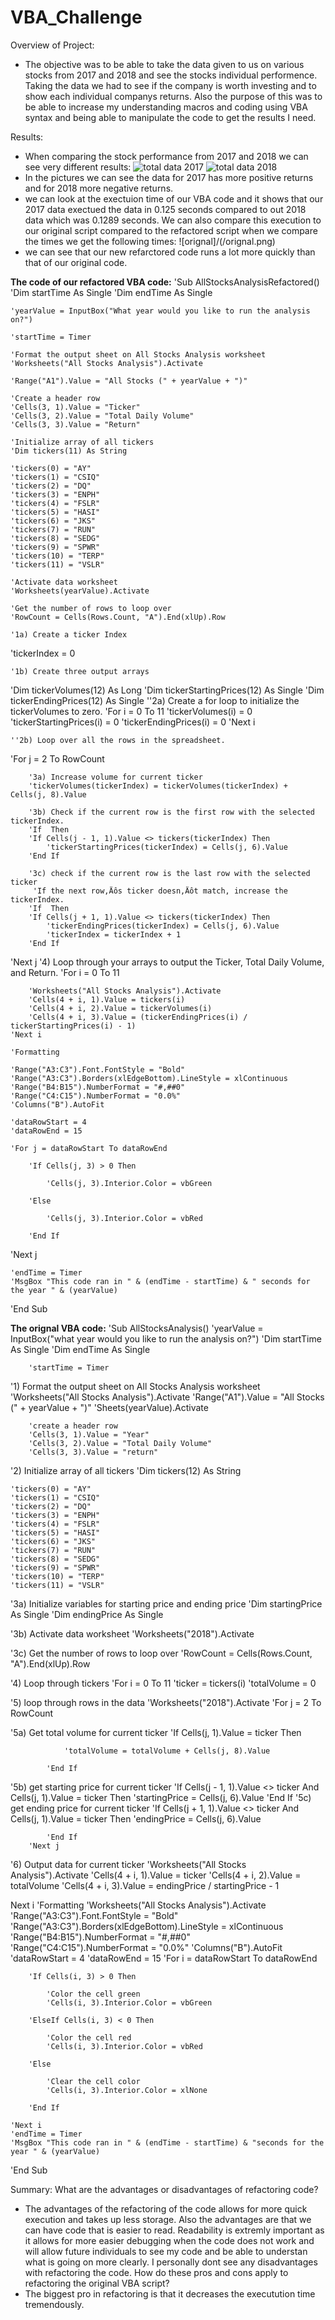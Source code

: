 # VBA_Challenge

Overview of Project:
- The objective was to be able to take the data given to us on various stocks from 2017 and 2018 and see the stocks individual performence. Taking the data we had to see if the company is worth investing and to show each individual companys returns. Also the purpose of this was to be able to increase my understanding macros and coding using VBA syntax and being able to manipulate the code to get the results I need.

Results:
- When comparing the stock performance from 2017 and 2018 we can see very different results:
![total data 2017](/total_2017.png)
![total data 2018](/total_2018.png)
- In the pictures we can see the data for 2017 has more positive returns and for 2018 more negative returns.
- we can look at the exectuion time of our VBA code and it shows that our 2017 data exectued the data in 0.125 seconds compared to out 2018 data which was 0.1289 seconds. We can also compare this execution to our original script compared to the refactored script when we compare the times we get the following times:
![orignal]/(/orignal.png)
- we can see that our new refarctored code runs a lot more quickly than that of our original code.

**The code of our refactored VBA code:**
'Sub AllStocksAnalysisRefactored()
    'Dim startTime As Single
    'Dim endTime  As Single

    'yearValue = InputBox("What year would you like to run the analysis on?")

    'startTime = Timer
    
    'Format the output sheet on All Stocks Analysis worksheet
    'Worksheets("All Stocks Analysis").Activate
    
    'Range("A1").Value = "All Stocks (" + yearValue + ")"
    
    'Create a header row
    'Cells(3, 1).Value = "Ticker"
    'Cells(3, 2).Value = "Total Daily Volume"
    'Cells(3, 3).Value = "Return"

    'Initialize array of all tickers
    'Dim tickers(11) As String
    
    'tickers(0) = "AY"
    'tickers(1) = "CSIQ"
    'tickers(2) = "DQ"
    'tickers(3) = "ENPH"
    'tickers(4) = "FSLR"
    'tickers(5) = "HASI"
    'tickers(6) = "JKS"
    'tickers(7) = "RUN"
    'tickers(8) = "SEDG"
    'tickers(9) = "SPWR"
    'tickers(10) = "TERP"
    'tickers(11) = "VSLR"
    
    'Activate data worksheet
    'Worksheets(yearValue).Activate

    'Get the number of rows to loop over
    'RowCount = Cells(Rows.Count, "A").End(xlUp).Row
    
    '1a) Create a ticker Index
'tickerIndex = 0
        
    '1b) Create three output arrays
'Dim tickerVolumes(12) As Long
'Dim tickerStartingPrices(12) As Single
'Dim tickerEndingPrices(12) As Single
    ''2a) Create a for loop to initialize the tickerVolumes to zero.
'For i = 0 To 11
    'tickerVolumes(i) = 0
    'tickerStartingPrices(i) = 0
    'tickerEndingPrices(i) = 0
'Next i

    ''2b) Loop over all the rows in the spreadsheet.
'For j = 2 To RowCount
        
        '3a) Increase volume for current ticker
        'tickerVolumes(tickerIndex) = tickerVolumes(tickerIndex) + Cells(j, 8).Value
        
        '3b) Check if the current row is the first row with the selected tickerIndex.
        'If  Then
        'If Cells(j - 1, 1).Value <> tickers(tickerIndex) Then
            'tickerStartingPrices(tickerIndex) = Cells(j, 6).Value
        'End If
        
        '3c) check if the current row is the last row with the selected ticker
         'If the next row‚Äôs ticker doesn‚Äôt match, increase the tickerIndex.
        'If  Then
        'If Cells(j + 1, 1).Value <> tickers(tickerIndex) Then
            'tickerEndingPrices(tickerIndex) = Cells(j, 6).Value
            'tickerIndex = tickerIndex + 1
        'End If
        
'Next j
    '4) Loop through your arrays to output the Ticker, Total Daily Volume, and Return.
    'For i = 0 To 11
    
        'Worksheets("All Stocks Analysis").Activate
        'Cells(4 + i, 1).Value = tickers(i)
        'Cells(4 + i, 2).Value = tickerVolumes(i)
        'Cells(4 + i, 3).Value = (tickerEndingPrices(i) / tickerStartingPrices(i) - 1)
    'Next i
    
    'Formatting

    'Range("A3:C3").Font.FontStyle = "Bold"
    'Range("A3:C3").Borders(xlEdgeBottom).LineStyle = xlContinuous
    'Range("B4:B15").NumberFormat = "#,##0"
    'Range("C4:C15").NumberFormat = "0.0%"
    'Columns("B").AutoFit

    'dataRowStart = 4
    'dataRowEnd = 15

    'For j = dataRowStart To dataRowEnd
        
        'If Cells(j, 3) > 0 Then
            
            'Cells(j, 3).Interior.Color = vbGreen
            
        'Else
        
            'Cells(j, 3).Interior.Color = vbRed
            
        'End If
        
'Next j
 
    'endTime = Timer
    'MsgBox "This code ran in " & (endTime - startTime) & " seconds for the year " & (yearValue)

'End Sub

**The orignal VBA code:**
'Sub AllStocksAnalysis()
    'yearValue = InputBox("what year would you like to run the analysis on?")
    'Dim startTime As Single
    'Dim endTime As Single
    
        'startTime = Timer
'1) Format the output sheet on All Stocks Analysis worksheet
    'Worksheets("All Stocks Analysis").Activate
        'Range("A1").Value = "All Stocks (" + yearValue + ")"
        'Sheets(yearValue).Activate
        
        'create a header row
        'Cells(3, 1).Value = "Year"
        'Cells(3, 2).Value = "Total Daily Volume"
        'Cells(3, 3).Value = "return"
        
'2) Initialize array of all tickers
   'Dim tickers(12) As String
    
    'tickers(0) = "AY"
    'tickers(1) = "CSIQ"
    'tickers(2) = "DQ"
    'tickers(3) = "ENPH"
    'tickers(4) = "FSLR"
    'tickers(5) = "HASI"
    'tickers(6) = "JKS"
    'tickers(7) = "RUN"
    'tickers(8) = "SEDG"
    'tickers(9) = "SPWR"
    'tickers(10) = "TERP"
    'tickers(11) = "VSLR"
    
'3a) Initialize variables for starting price and ending price
    'Dim startingPrice As Single
    'Dim endingPrice As Single
    
'3b) Activate data worksheet
   'Worksheets("2018").Activate
   
'3c) Get the number of rows to loop over
    'RowCount = Cells(Rows.Count, "A").End(xlUp).Row
    
'4) Loop through tickers
   'For i = 0 To 11
       'ticker = tickers(i)
       'totalVolume = 0
       
'5) loop through rows in the data
       'Worksheets("2018").Activate
        'For j = 2 To RowCount
        
'5a) Get total volume for current ticker
        'If Cells(j, 1).Value = ticker Then
            
                'totalVolume = totalVolume + Cells(j, 8).Value
            
            'End If
'5b) get starting price for current ticker
        'If Cells(j - 1, 1).Value <> ticker And Cells(j, 1).Value = ticker Then
                'startingPrice = Cells(j, 6).Value
            'End If
'5c) get ending price for current ticker
        'If Cells(j + 1, 1).Value <> ticker And Cells(j, 1).Value = ticker Then
                'endingPrice = Cells(j, 6).Value
                
            'End If
        'Next j
'6) Output data for current ticker
    'Worksheets("All Stocks Analysis").Activate
    'Cells(4 + i, 1).Value = ticker
    'Cells(4 + i, 2).Value = totalVolume
    'Cells(4 + i, 3).Value = endingPrice / startingPrice - 1
    
Next i
    'Formatting
    'Worksheets("All Stocks Analysis").Activate
    'Range("A3:C3").Font.FontStyle = "Bold"
    'Range("A3:C3").Borders(xlEdgeBottom).LineStyle = xlContinuous
    'Range("B4:B15").NumberFormat = "#,##0"
    'Range("C4:C15").NumberFormat = "0.0%"
    'Columns("B").AutoFit
    'dataRowStart = 4
    'dataRowEnd = 15
    'For i = dataRowStart To dataRowEnd

        'If Cells(i, 3) > 0 Then

            'Color the cell green
            'Cells(i, 3).Interior.Color = vbGreen

        'ElseIf Cells(i, 3) < 0 Then

            'Color the cell red
            'Cells(i, 3).Interior.Color = vbRed

        'Else

            'Clear the cell color
            'Cells(i, 3).Interior.Color = xlNone

        'End If
    
    'Next i
    'endTime = Timer
    'MsgBox "This code ran in " & (endTime - startTime) & "seconds for the year " & (yearValue)
    

'End Sub

Summary:
What are the advantages or disadvantages of refactoring code?
- The advantages of the refactoring of the code allows for more quick execution and takes up less storage. Also the advantages are that we can have code that is easier to read. Readability is extremly important as it allows for more easier debugging when the code does not work and will allow future individuals to see my code and be able to understan what is going on more clearly. I personally dont see any disadvantages with refactoring the code.
How do these pros and cons apply to refactoring the original VBA script?
- The biggest pro in refactoring is that it decreases the executution time tremendously. 
